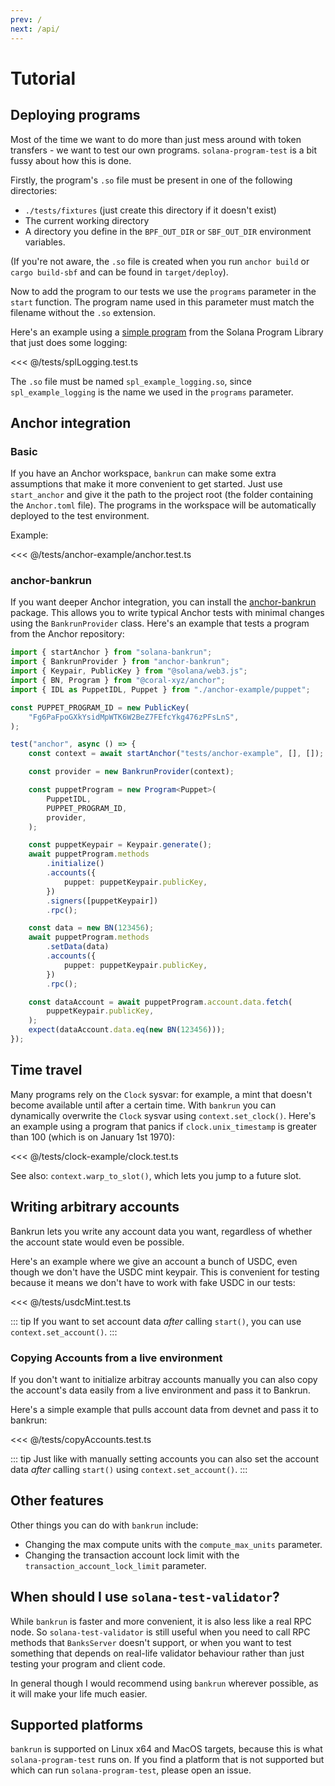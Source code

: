 ```yaml
---
prev: /
next: /api/
---
```

# Tutorial

## Deploying programs

Most of the time we want to do more than just mess around with token transfers - 
we want to test our own programs. `solana-program-test` is a bit fussy about
how this is done.

Firstly, the program's `.so` file must be present in one of the following directories:

* `./tests/fixtures` (just create this directory if it doesn't exist)
* The current working directory
* A directory you define in the `BPF_OUT_DIR` or `SBF_OUT_DIR` environment variables.

(If you're not aware, the `.so` file is created when you run `anchor build` or `cargo build-sbf`
and can be found in `target/deploy`).

Now to add the program to our tests we use the `programs` parameter in the `start` function.
The program name used in this parameter must match the filename without the `.so` extension.

Here's an example using a [simple program](https://github.com/solana-labs/solana-program-library/tree/bd216c8103cd8eb9f5f32e742973e7afb52f3b81/examples/rust/logging)
from the Solana Program Library that just does some logging:

<<< @/tests/splLogging.test.ts

The `.so` file must be named `spl_example_logging.so`, since `spl_example_logging` is
the name we used in the `programs` parameter.

## Anchor integration

### Basic

If you have an Anchor workspace, `bankrun` can make some extra assumptions that make it more
convenient to get started. Just use `start_anchor` and give it the path to the project root
(the folder containing the `Anchor.toml` file). The programs in the workspace will be automatically
deployed to the test environment.

Example:

<<< @/tests/anchor-example/anchor.test.ts

### anchor-bankrun

If you want deeper Anchor integration, you can install the [anchor-bankrun](https://www.npmjs.com/package/anchor-bankrun) package. This allows you to write typical Anchor tests with minimal changes using the `BankrunProvider`
class. Here's an example that tests a program from the Anchor repository:

```typescript
import { startAnchor } from "solana-bankrun";
import { BankrunProvider } from "anchor-bankrun";
import { Keypair, PublicKey } from "@solana/web3.js";
import { BN, Program } from "@coral-xyz/anchor";
import { IDL as PuppetIDL, Puppet } from "./anchor-example/puppet";

const PUPPET_PROGRAM_ID = new PublicKey(
	"Fg6PaFpoGXkYsidMpWTK6W2BeZ7FEfcYkg476zPFsLnS",
);

test("anchor", async () => {
	const context = await startAnchor("tests/anchor-example", [], []);

	const provider = new BankrunProvider(context);

	const puppetProgram = new Program<Puppet>(
		PuppetIDL,
		PUPPET_PROGRAM_ID,
		provider,
	);

	const puppetKeypair = Keypair.generate();
	await puppetProgram.methods
		.initialize()
		.accounts({
			puppet: puppetKeypair.publicKey,
		})
		.signers([puppetKeypair])
		.rpc();

	const data = new BN(123456);
	await puppetProgram.methods
		.setData(data)
		.accounts({
			puppet: puppetKeypair.publicKey,
		})
		.rpc();

	const dataAccount = await puppetProgram.account.data.fetch(
		puppetKeypair.publicKey,
	);
	expect(dataAccount.data.eq(new BN(123456)));
});
```

## Time travel

Many programs rely on the `Clock` sysvar: for example, a mint that doesn't become available until after
a certain time. With `bankrun` you can dynamically overwrite the `Clock` sysvar using `context.set_clock()`.
Here's an example using a program that panics if `clock.unix_timestamp` is greater than 100
(which is on January 1st 1970):

<<< @/tests/clock-example/clock.test.ts

See also: `context.warp_to_slot()`, which lets you jump to a future slot.

## Writing arbitrary accounts

Bankrun lets you write any account data you want, regardless of
whether the account state would even be possible.

Here's an example where we give an account a bunch of USDC,
even though we don't have the USDC mint keypair. This is
convenient for testing because it means we don't have to
work with fake USDC in our tests:

<<< @/tests/usdcMint.test.ts

::: tip
If you want to set account data *after* calling `start()`,
you can use `context.set_account()`.
:::

### Copying Accounts from a live environment

If you don't want to initialize arbitray accounts manually you 
can also copy the account's data easily from a live environment 
and pass it to Bankrun.

Here's a simple example that pulls account data from devnet
and pass it to bankrun:

<<< @/tests/copyAccounts.test.ts

::: tip
Just like with manually setting accounts you can also
set the account data *after* calling `start()` using 
`context.set_account()`.
:::

## Other features

Other things you can do with `bankrun` include:

* Changing the max compute units with the `compute_max_units` parameter.
* Changing the transaction account lock limit with the `transaction_account_lock_limit` parameter.

## When should I use `solana-test-validator`?

While `bankrun` is faster and more convenient, it is also less like a real RPC node.
So `solana-test-validator` is still useful when you need to call RPC methods that `BanksServer`
doesn't support, or when you want to test something that depends on real-life validator behaviour
rather than just testing your program and client code.

In general though I would recommend using `bankrun` wherever possible, as it will make your life
much easier.

## Supported platforms

`bankrun` is supported on Linux x64 and MacOS targets, because this is what
`solana-program-test` runs on. If you find a platform that is not supported
but which can run `solana-program-test`, please open an issue.
